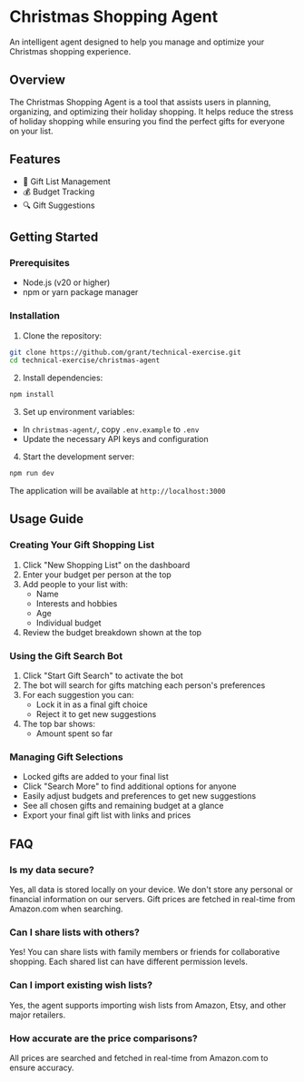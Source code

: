 # Christmas Shopping Agent

An intelligent agent designed to help you manage and optimize your Christmas shopping experience.

## Overview

The Christmas Shopping Agent is a tool that assists users in planning, organizing, and optimizing their holiday shopping. It helps reduce the stress of holiday shopping while ensuring you find the perfect gifts for everyone on your list.

## Features

- 🎁 Gift List Management
- 💰 Budget Tracking
- 🔍 Gift Suggestions

## Getting Started

### Prerequisites

- Node.js (v20 or higher)
- npm or yarn package manager

### Installation

1. Clone the repository:

```bash
git clone https://github.com/grant/technical-exercise.git
cd technical-exercise/christmas-agent
```

2. Install dependencies:

```bash
npm install
```

3. Set up environment variables:
- In `christmas-agent/`, copy `.env.example` to `.env`
- Update the necessary API keys and configuration

4. Start the development server:

```bash
npm run dev
```

The application will be available at `http://localhost:3000`

## Usage Guide

### Creating Your Gift Shopping List

1. Click "New Shopping List" on the dashboard
2. Enter your budget per person at the top
3. Add people to your list with:
   - Name
   - Interests and hobbies
   - Age
   - Individual budget
4. Review the budget breakdown shown at the top

### Using the Gift Search Bot

1. Click "Start Gift Search" to activate the bot
2. The bot will search for gifts matching each person's preferences
3. For each suggestion you can:
   - Lock it in as a final gift choice
   - Reject it to get new suggestions
4. The top bar shows:
   - Amount spent so far

### Managing Gift Selections

- Locked gifts are added to your final list
- Click "Search More" to find additional options for anyone
- Easily adjust budgets and preferences to get new suggestions
- See all chosen gifts and remaining budget at a glance
- Export your final gift list with links and prices

## FAQ

### Is my data secure?
Yes, all data is stored locally on your device. We don't store any personal or financial information on our servers. Gift prices are fetched in real-time from Amazon.com when searching.

### Can I share lists with others?
Yes! You can share lists with family members or friends for collaborative shopping. Each shared list can have different permission levels.

### Can I import existing wish lists?
Yes, the agent supports importing wish lists from Amazon, Etsy, and other major retailers.

### How accurate are the price comparisons? 
All prices are searched and fetched in real-time from Amazon.com to ensure accuracy.
